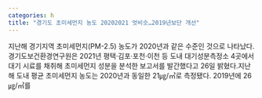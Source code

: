 ```yaml
---
categories: h
title: "경기도 초미세먼지 농도 20202021 엇비슷…2019년보단 개선"
---
```

지난해 경기지역 초미세먼지(PM-2.5) 농도가 2020년과 같은 수준인 것으로 나타났다.경기도보건환경연구원은 2021년 평택·김포·포천·이천 등 도내 대기성분측정소 4곳에서 대기 시료를 채취해 초미세먼지 성분을 분석한 보고서를 발간했다고 26일 밝혔다.지난해 도내 평균 초미세먼지 농도는 2020년과 동일한 21㎍/㎥로 측정됐다. 2019년에 26㎍/㎥를 